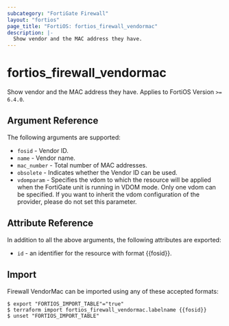 ```yaml
---
subcategory: "FortiGate Firewall"
layout: "fortios"
page_title: "FortiOS: fortios_firewall_vendormac"
description: |-
  Show vendor and the MAC address they have.
---
```


# fortios_firewall_vendormac
Show vendor and the MAC address they have. Applies to FortiOS Version `>= 6.4.0`.

## Argument Reference

The following arguments are supported:

* `fosid` - Vendor ID.
* `name` - Vendor name.
* `mac_number` - Total number of MAC addresses.
* `obsolete` - Indicates whether the Vendor ID can be used.
* `vdomparam` - Specifies the vdom to which the resource will be applied when the FortiGate unit is running in VDOM mode. Only one vdom can be specified. If you want to inherit the vdom configuration of the provider, please do not set this parameter.


## Attribute Reference

In addition to all the above arguments, the following attributes are exported:
* `id` - an identifier for the resource with format {{fosid}}.

## Import

Firewall VendorMac can be imported using any of these accepted formats:
```
$ export "FORTIOS_IMPORT_TABLE"="true"
$ terraform import fortios_firewall_vendormac.labelname {{fosid}}
$ unset "FORTIOS_IMPORT_TABLE"
```
